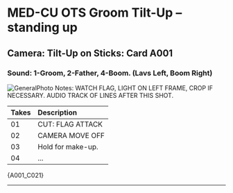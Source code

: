 # MED-CU OTS Groom Tilt-Up – standing up

## Camera: Tilt-Up on Sticks: Card A001

### Sound: 1-Groom, 2-Father, 4-Boom. (Lavs Left, Boom Right)

![GeneralPhoto][]
Notes: WATCH FLAG, LIGHT ON LEFT FRAME, CROP IF NECESSARY. AUDIO TRACK OF LINES AFTER THIS SHOT.

| Takes | Description |
|:---|:----|
| 01 | CUT: FLAG ATTACK |
| 02 | CAMERA MOVE OFF |
| 03 | Hold for make-up. |
| 04 | ... |

{A001_C021}

----


[GeneralPhoto]:  https://github.com/jingleheimer/CelebrateForever/images/3Aii.JPG